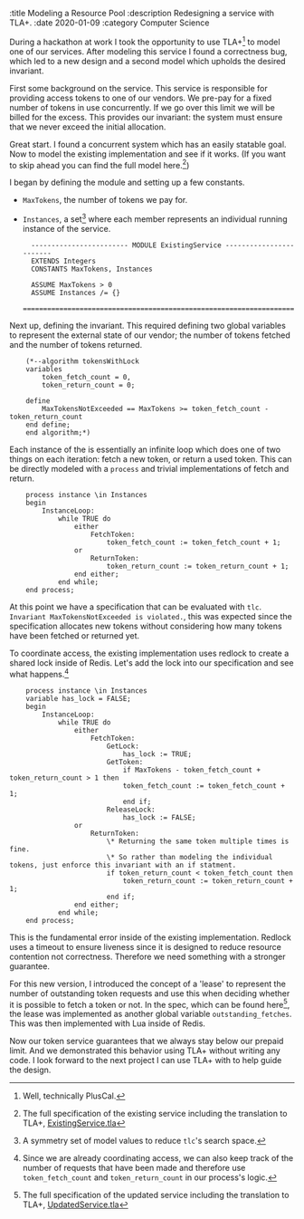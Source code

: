 :title Modeling a Resource Pool
:description Redesigning a service with TLA+.
:date 2020-01-09
:category Computer Science

During a hackathon at work I took the opportunity to use TLA+[^1] to model one of our services.
After modeling this service I found a correctness bug, which led to a new design and a second model which upholds the desired invariant.

First some background on the service.
This service is responsible for providing access tokens to one of our vendors.
We pre-pay for a fixed number of tokens in use concurrently.
If we go over this limit we will be billed for the excess.
This provides our invariant: the system must ensure that we never exceed the initial allocation.

Great start.
I found a concurrent system which has an easily statable goal.
Now to model the existing implementation and see if it works.
(If you want to skip ahead you can find the full model here.[^2])

I began by defining the module and setting up a few constants.

- `MaxTokens`, the number of tokens we pay for.
- `Instances`, a set[^3] where each member represents an individual running instance of the service.

        ------------------------ MODULE ExistingService ------------------------
        EXTENDS Integers
        CONSTANTS MaxTokens, Instances

        ASSUME MaxTokens > 0
        ASSUME Instances /= {}
        ========================================================================

Next up, defining the invariant.
This required defining two global variables to represent the external state of our vendor; the number of tokens fetched and the number of tokens returned.

        (*--algorithm tokensWithLock
        variables
            token_fetch_count = 0,
            token_return_count = 0;

        define
            MaxTokensNotExceeded == MaxTokens >= token_fetch_count - token_return_count
        end define;
        end algorithm;*)

Each instance of the is essentially an infinite loop which does one of two things on each iteration: fetch a new token, or return a used token.
This can be directly modeled with a `process` and trivial implementations of fetch and return.

        process instance \in Instances
        begin
            InstanceLoop:
                while TRUE do
                    either
                        FetchToken:
                            token_fetch_count := token_fetch_count + 1;
                    or
                        ReturnToken:
                            token_return_count := token_return_count + 1;
                    end either;
                end while;
        end process;

At this point we have a specification that can be evaluated with `tlc`.
`Invariant MaxTokensNotExceeded is violated.`, this was expected since the specification allocates new tokens without considering how many tokens have been fetched or returned yet.

To coordinate access, the existing implementation uses redlock to create a shared lock inside of Redis.
Let's add the lock into our specification and see what happens.[^4]

        process instance \in Instances
        variable has_lock = FALSE;
        begin
            InstanceLoop:
                while TRUE do
                    either
                        FetchToken:
                            GetLock:
                                has_lock := TRUE;
                            GetToken:
                                if MaxTokens - token_fetch_count + token_return_count > 1 then
                                token_fetch_count := token_fetch_count + 1;
                                end if;
                            ReleaseLock:
                                has_lock := FALSE;
                    or
                        ReturnToken:
                            \* Returning the same token multiple times is fine.
                            \* So rather than modeling the individual tokens, just enforce this invariant with an if statment.
                            if token_return_count < token_fetch_count then
                                token_return_count := token_return_count + 1;
                            end if;
                    end either;
                end while;
        end process;

This is the fundamental error inside of the existing implementation.
Redlock uses a timeout to ensure liveness since it is designed to reduce resource contention not correctness.
Therefore we need something with a stronger guarantee.

For this new version, I introduced the concept of a 'lease' to represent the number of outstanding token requests and use this when deciding whether it is possible to fetch a token or not.
In the spec, which can be found here[^5], the lease was implemented as another global variable `outstanding_fetches`.
This was then implemented with Lua inside of Redis.

Now our token service guarantees that we always stay below our prepaid limit.
And we demonstrated this behavior using TLA+ without writing any code.
I look forward to the next project I can use TLA+ with to help guide the design.

[^1]: Well, technically PlusCal.
[^2]: The full specification of the existing service including the translation to TLA+, [ExistingService.tla](https://rampantmonkey.com/2020/01/modeling-a-resource-pool/ExistingService.tla)
[^3]: A symmetry set of model values to reduce `tlc`'s search space.
[^4]: Since we are already coordinating access, we can also keep track of the number of requests that have been made and therefore use `token_fetch_count` and `token_return_count` in our process's logic.
[^5]: The full specification of the updated service including the translation to TLA+, [UpdatedService.tla](https://rampantmonkey.com/2020/01/modeling-a-resource-pool/UpdatedService.tla)
